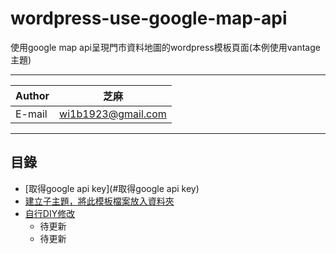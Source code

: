 # wordpress-use-google-map-api

使用google map api呈現門市資料地圖的wordpress模板頁面(本例使用vantage主題)
****
	
|Author|芝麻|
|---|---
|E-mail|wi1b1923@gmail.com


****
## 目錄
* [取得google api key](#取得google api key)
* [建立子主題，將此模板檔案放入資料夾](#建立子主題，將此模板檔案放入資料夾)
* [自行DIY修改](#自行DIY修改)
    * 待更新
    * 待更新
